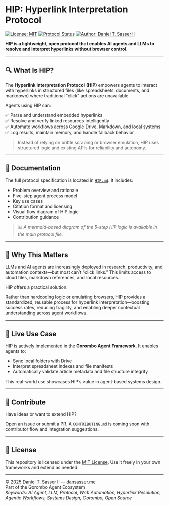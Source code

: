 # HIP: Hyperlink Interpretation Protocol

[![License: MIT](https://img.shields.io/badge/License-MIT-yellow.svg)](https://opensource.org/licenses/MIT)
[![Protocol Status](https://img.shields.io/badge/Status-Draft_v1.0-blue.svg)](./HIP.md)
[![Author: Daniel T. Sasser II](https://img.shields.io/badge/Author-Daniel_T._Sasser_II-orange.svg)](https://dansasser.me)

**HIP is a lightweight, open protocol that enables AI agents and LLMs to resolve and interpret hyperlinks without browser control.**

---

## 🔍 What Is HIP?

The **Hyperlink Interpretation Protocol (HIP)** empowers agents to interact with hyperlinks in structured files (like spreadsheets, documents, and markdown) where traditional "click" actions are unavailable.

Agents using HIP can:

✅ Parse and understand embedded hyperlinks  
✅ Resolve and verify linked resources intelligently  
✅ Automate workflows across Google Drive, Markdown, and local systems  
✅ Log results, maintain memory, and handle fallback behavior  

> Instead of relying on brittle scraping or browser emulation, HIP uses structured logic and existing APIs for reliability and autonomy.

---

## 📖 Documentation

The full protocol specification is located in [`HIP.md`](./HIP.md). It includes:

- Problem overview and rationale  
- Five-step agent process model  
- Key use cases  
- Citation format and licensing  
- Visual flow diagram of HIP logic  
- Contribution guidance  

> 📊 *A mermaid-based diagram of the 5-step HIP logic is available in the main protocol file.*

---

## 🚀 Why This Matters

LLMs and AI agents are increasingly deployed in research, productivity, and automation contexts—but most can’t “click links.” This limits access to cloud files, markdown references, and local resources.

HIP offers a practical solution.

Rather than hardcoding logic or emulating browsers, HIP provides a standardized, reusable process for hyperlink interpretation—boosting success rates, reducing fragility, and enabling deeper contextual understanding across agent workflows.

---

## 🔗 Live Use Case

HIP is actively implemented in the **Gorombo Agent Framework**. It enables agents to:

- Sync local folders with Drive  
- Interpret spreadsheet indexes and file manifests  
- Automatically validate article metadata and file structure integrity  

This real-world use showcases HIP’s value in agent-based systems design.

---

## 🤝 Contribute

Have ideas or want to extend HIP?

Open an issue or submit a PR. A [`CONTRIBUTING.md`](./CONTRIBUTING.md) is coming soon with contributor flow and integration suggestions.

---

## 📜 License

This repository is licensed under the [MIT License](./LICENSE). Use it freely in your own frameworks and extend as needed.

---

© 2025 Daniel T. Sasser II — [dansasser.me](https://dansasser.me)  
Part of the Gorombo Agent Ecosystem  
*Keywords: AI Agent, LLM, Protocol, Web Automation, Hyperlink Resolution, Agentic Workflows, Systems Design, Gorombo, Open Source*

